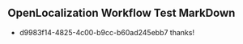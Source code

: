 ## OpenLocalization Workflow Test MarkDown
* d9983f14-4825-4c00-b9cc-b60ad245ebb7 thanks!

<!--HONumber=Sep16_HO1-->



